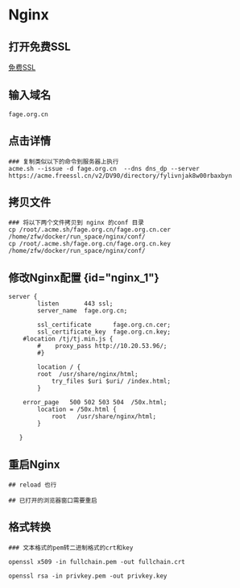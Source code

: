 # Nginx

## 打开免费SSL
[免费SSL](https://freessl.cn/)

## 输入域名

```Shell
fage.org.cn	
```

## 点击详情
```Shell
### 复制类似以下的命令到服务器上执行
acme.sh --issue -d fage.org.cn  --dns dns_dp --server https://acme.freessl.cn/v2/DV90/directory/fylivnjak8w00rbaxbyn

```

## 拷贝文件
```Shell
### 将以下两个文件拷贝到 nginx 的conf 目录
cp /root/.acme.sh/fage.org.cn/fage.org.cn.cer  /home/zfw/docker/run_space/nginx/conf/
cp /root/.acme.sh/fage.org.cn/fage.org.cn.key /home/zfw/docker/run_space/nginx/conf/
```


## 修改Nginx配置 {id="nginx_1"}
```Shell
server {
        listen       443 ssl;
        server_name  fage.org.cn;

        ssl_certificate      fage.org.cn.cer;
        ssl_certificate_key  fage.org.cn.key;
	#location /tj/tj.min.js {
        #    proxy_pass http://10.20.53.96/;
        #}

        location / {
	    root  /usr/share/nginx/html;
            try_files $uri $uri/ /index.html;
        }

	error_page   500 502 503 504  /50x.html;
        location = /50x.html {
            root   /usr/share/nginx/html;
        }

   }

```

## 重启Nginx
```Shell
## reload 也行

## 已打开的浏览器窗口需要重启

```

## 格式转换
```Shell
### 文本格式的pem转二进制格式的crt和key

openssl x509 -in fullchain.pem -out fullchain.crt

openssl rsa -in privkey.pem -out privkey.key
```


